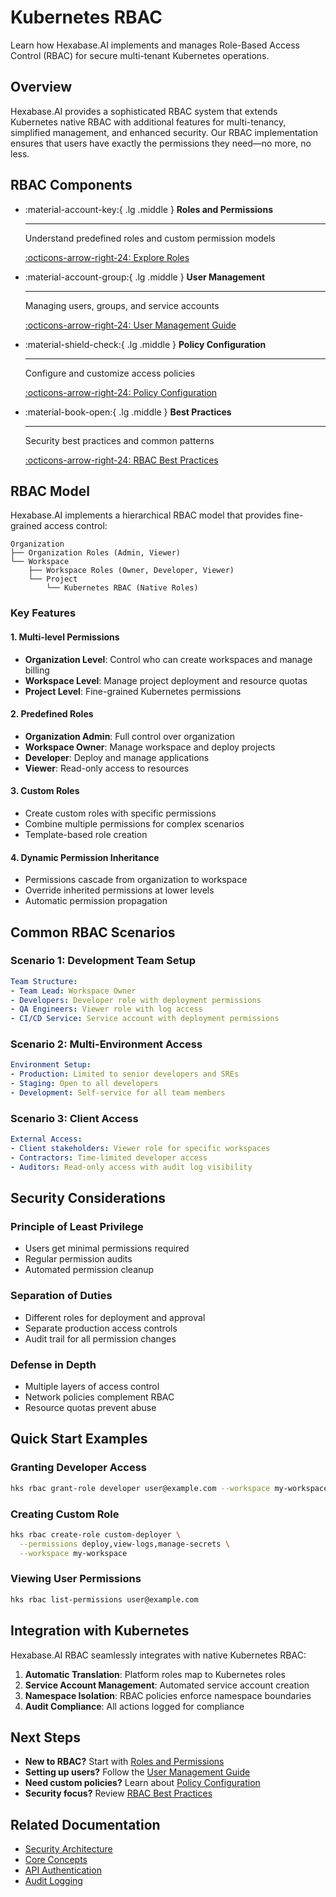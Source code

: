 # Kubernetes RBAC

Learn how Hexabase.AI implements and manages Role-Based Access Control (RBAC) for secure multi-tenant Kubernetes operations.

## Overview

Hexabase.AI provides a sophisticated RBAC system that extends Kubernetes native RBAC with additional features for multi-tenancy, simplified management, and enhanced security. Our RBAC implementation ensures that users have exactly the permissions they need—no more, no less.

## RBAC Components

<div class="grid cards" markdown>

-   :material-account-key:{ .lg .middle } **Roles and Permissions**

    ---

    Understand predefined roles and custom permission models

    [:octicons-arrow-right-24: Explore Roles](hexabase-rbac.md)

-   :material-account-group:{ .lg .middle } **User Management**

    ---

    Managing users, groups, and service accounts

    [:octicons-arrow-right-24: User Management Guide](kubernetes-rbac.md)

-   :material-shield-check:{ .lg .middle } **Policy Configuration**

    ---

    Configure and customize access policies

    [:octicons-arrow-right-24: Policy Configuration](kubernetes-rbac.md#policies)

-   :material-book-open:{ .lg .middle } **Best Practices**

    ---

    Security best practices and common patterns

    [:octicons-arrow-right-24: RBAC Best Practices](best-practices.md)

</div>

## RBAC Model

Hexabase.AI implements a hierarchical RBAC model that provides fine-grained access control:

```
Organization
├── Organization Roles (Admin, Viewer)
└── Workspace
    ├── Workspace Roles (Owner, Developer, Viewer)
    └── Project
        └── Kubernetes RBAC (Native Roles)
```

### Key Features

#### 1. Multi-level Permissions
- **Organization Level**: Control who can create workspaces and manage billing
- **Workspace Level**: Manage project deployment and resource quotas
- **Project Level**: Fine-grained Kubernetes permissions

#### 2. Predefined Roles
- **Organization Admin**: Full control over organization
- **Workspace Owner**: Manage workspace and deploy projects
- **Developer**: Deploy and manage applications
- **Viewer**: Read-only access to resources

#### 3. Custom Roles
- Create custom roles with specific permissions
- Combine multiple permissions for complex scenarios
- Template-based role creation

#### 4. Dynamic Permission Inheritance
- Permissions cascade from organization to workspace
- Override inherited permissions at lower levels
- Automatic permission propagation

## Common RBAC Scenarios

### Scenario 1: Development Team Setup
```yaml
Team Structure:
- Team Lead: Workspace Owner
- Developers: Developer role with deployment permissions
- QA Engineers: Viewer role with log access
- CI/CD Service: Service account with deployment permissions
```

### Scenario 2: Multi-Environment Access
```yaml
Environment Setup:
- Production: Limited to senior developers and SREs
- Staging: Open to all developers
- Development: Self-service for all team members
```

### Scenario 3: Client Access
```yaml
External Access:
- Client stakeholders: Viewer role for specific workspaces
- Contractors: Time-limited developer access
- Auditors: Read-only access with audit log visibility
```

## Security Considerations

### Principle of Least Privilege
- Users get minimal permissions required
- Regular permission audits
- Automated permission cleanup

### Separation of Duties
- Different roles for deployment and approval
- Separate production access controls
- Audit trail for all permission changes

### Defense in Depth
- Multiple layers of access control
- Network policies complement RBAC
- Resource quotas prevent abuse

## Quick Start Examples

### Granting Developer Access
```bash
hks rbac grant-role developer user@example.com --workspace my-workspace
```

### Creating Custom Role
```bash
hks rbac create-role custom-deployer \
  --permissions deploy,view-logs,manage-secrets \
  --workspace my-workspace
```

### Viewing User Permissions
```bash
hks rbac list-permissions user@example.com
```

## Integration with Kubernetes

Hexabase.AI RBAC seamlessly integrates with native Kubernetes RBAC:

1. **Automatic Translation**: Platform roles map to Kubernetes roles
2. **Service Account Management**: Automated service account creation
3. **Namespace Isolation**: RBAC policies enforce namespace boundaries
4. **Audit Compliance**: All actions logged for compliance

## Next Steps

- **New to RBAC?** Start with [Roles and Permissions](hexabase-rbac.md)
- **Setting up users?** Follow the [User Management Guide](kubernetes-rbac.md)
- **Need custom policies?** Learn about [Policy Configuration](kubernetes-rbac.md#policies)
- **Security focus?** Review [RBAC Best Practices](best-practices.md)

## Related Documentation

- [Security Architecture](../architecture/security-architecture.md)
- [Core Concepts](../concept/index.md)
- [API Authentication](../api/authentication.md)
- [Audit Logging](../observability/monitoring-setup.md)